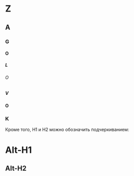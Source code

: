 # Z <br>
## A <br>
### G <br>
#### O <br>
##### L <br>
###### O <br>
##### V <br>
#### O <br>
### K <br>

Кроме того, H1 и H2 можно обозначить подчеркиванием:

Alt-H1
======

Alt-H2
------